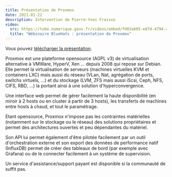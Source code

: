 ```yaml
---
title: Présentation de Proxmox
date: 2021-01-22
description: Intervention de Pierre-Yves Fraisse
video:
  src: https://tube.numerique.gouv.fr/videos/embed/fd03a695-e87d-4794-aee3-d5faccbc9881
  title: "Wébinaire BlueHats : présentation de Proxmox"
---
```


Vous pouvez [télécharger la présentation](https://cloud.telecomste.fr/index.php/s/d56yxfDtFjkHYWz).

Proxmox est une plateforme opensource (AGPL v3) de virtualisation alternative à VMWare, HyperV, Xen ... depuis 2008 qui repose sur Debian. Elle permet la virtualisation de serveurs (machines virtuelles KVM et containers LXC) mais aussi du réseau (VLan, Nat, agrégation de ports, switchs virtuels, ...) et du stockage (LVM, ZFS mais aussi iScsi, Ceph, NFS, CIFS, RBD, ...) la portant ainsi à une solution d'hyperconvergence.

Une interface web permet de gérer facilement la haute disponibilité (en miroir à 2 hosts ou en cluster à partir de 3 hosts), les transferts de machines entre hosts à chaud, et tout le paramétrage.

Etant opensource, Proxmox n'impose pas les contraintes matérielles (notamment sur le stockage ou le réseau) des solutions propriétaires et permet des architectures ouvertes et peu dépendantes du matériel.

Son API lui permet également d'être pilotée facilement par un outil d'orchestration externe et son export des données de performance natif (InfluxDB) permet de créer des tableaux de bord (par exemple avec Grafana) ou de le connecter facilement à un système de supervision.

Un service d'assistance/support payant est disponible si la communauté de suffit pas.
